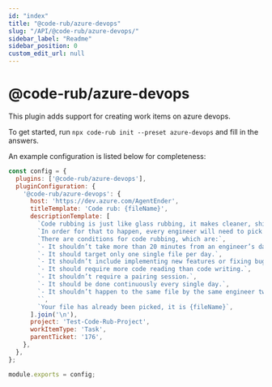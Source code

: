 ```yaml
---
id: "index"
title: "@code-rub/azure-devops"
slug: "/API/@code-rub/azure-devops/"
sidebar_label: "Readme"
sidebar_position: 0
custom_edit_url: null
---
```


# @code-rub/azure-devops

This plugin adds support for creating work items on azure devops.

To get started, run `npx code-rub init --preset azure-devops` and fill in the answers.

An example configuration is listed below for completeness:

```javascript
const config = {
  plugins: ['@code-rub/azure-devops'],
  pluginConfiguration: {
    '@code-rub/azure-devops': {
      host: 'https://dev.azure.com/AgentEnder',
      titleTemplate: 'Code rub: {fileName}',
      descriptionTemplate: [
        `Code rubbing is just like glass rubbing, it makes cleaner, shinier and better to look at. \n`,
        `In order for that to happen, every engineer will need to pick up a random file from the solution they are working on, and make sure it follows the best practices and latest technologies, along with making sure it maintains it’s consistency across the entire solution. \n`,
        `There are conditions for code rubbing, which are:`,
        `- It shouldn’t take more than 20 minutes from an engineer’s day.`,
        `- It should target only one single file per day.`,
        `- It shouldn’t include implementing new features or fixing bugs.`,
        `- It should require more code reading than code writing.`,
        `- It shouldn’t require a pairing session.`,
        `- It should be done continuously every single day.`,
        `- It shouldn’t happen to the same file by the same engineer twice unless every other file has been already rubbed`,
        ``,
        `Your file has already been picked, it is {fileName}`,
      ].join('\n'),
      project: 'Test-Code-Rub-Project',
      workItemType: 'Task',
      parentTicket: '176',
    },
  },
};

module.exports = config;
```
